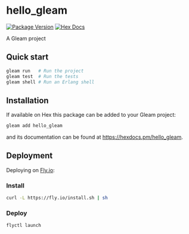 # hello_gleam

[![Package Version](https://img.shields.io/hexpm/v/hello_gleam)](https://hex.pm/packages/hello_gleam)
[![Hex Docs](https://img.shields.io/badge/hex-docs-ffaff3)](https://hexdocs.pm/hello_gleam/)

A Gleam project

## Quick start

```sh
gleam run   # Run the project
gleam test  # Run the tests
gleam shell # Run an Erlang shell
```

## Installation

If available on Hex this package can be added to your Gleam project:

```sh
gleam add hello_gleam
```

and its documentation can be found at <https://hexdocs.pm/hello_gleam>.

## Deployment

Deploying on [Fly.io](https://fly.io):

### Install

```sh
curl -L https://fly.io/install.sh | sh
```

### Deploy

```sh
flyctl launch
```
